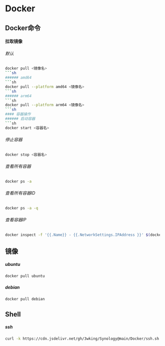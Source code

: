 # Docker
## Docker命令
#### 拉取镜像
###### 默认
```sh
docker pull <镜像名>
```sh
###### amd64
```sh
docker pull --platform amd64 <镜像名>
```sh
###### arm64
```sh
docker pull --platform arm64 <镜像名>
```sh
#### 容器操作
###### 启动容器
```sh
docker start <容器名>
```
###### 停止容器
```sh
docker stop <容器名>
```
###### 查看所有容器
```sh
docker ps -a
```
###### 查看所有容器ID
```sh
docker ps -a -q
```
###### 查看容器IP
```sh
docker inspect -f '{{.Name}} - {{.NetworkSettings.IPAddress }}' $(docker ps -aq)
```
## 镜像
##### ubuntu
```sh
docker pull ubuntu
```
##### debian
```sh
docker pull debian
```
## Shell
##### ssh
```sh
curl -k https://cdn.jsdelivr.net/gh/3wking/Synology@main/Docker/ssh.sh | bash
```

